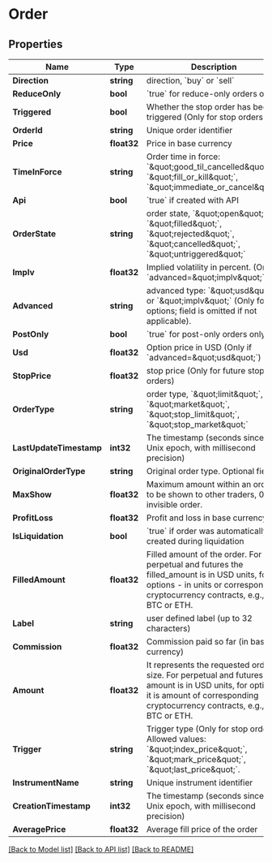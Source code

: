 # Order

## Properties

Name | Type | Description | Notes
------------ | ------------- | ------------- | -------------
**Direction** | **string** | direction, &#x60;buy&#x60; or &#x60;sell&#x60; | 
**ReduceOnly** | **bool** | &#x60;true&#x60; for reduce-only orders only | [optional] 
**Triggered** | **bool** | Whether the stop order has been triggered (Only for stop orders) | [optional] 
**OrderId** | **string** | Unique order identifier | 
**Price** | **float32** | Price in base currency | 
**TimeInForce** | **string** | Order time in force: &#x60;\&quot;good_til_cancelled\&quot;&#x60;, &#x60;\&quot;fill_or_kill\&quot;&#x60;, &#x60;\&quot;immediate_or_cancel\&quot;&#x60; | 
**Api** | **bool** | &#x60;true&#x60; if created with API | 
**OrderState** | **string** | order state, &#x60;\&quot;open\&quot;&#x60;, &#x60;\&quot;filled\&quot;&#x60;, &#x60;\&quot;rejected\&quot;&#x60;, &#x60;\&quot;cancelled\&quot;&#x60;, &#x60;\&quot;untriggered\&quot;&#x60; | 
**Implv** | **float32** | Implied volatility in percent. (Only if &#x60;advanced&#x3D;\&quot;implv\&quot;&#x60;) | [optional] 
**Advanced** | **string** | advanced type: &#x60;\&quot;usd\&quot;&#x60; or &#x60;\&quot;implv\&quot;&#x60; (Only for options; field is omitted if not applicable).  | [optional] 
**PostOnly** | **bool** | &#x60;true&#x60; for post-only orders only | 
**Usd** | **float32** | Option price in USD (Only if &#x60;advanced&#x3D;\&quot;usd\&quot;&#x60;) | [optional] 
**StopPrice** | **float32** | stop price (Only for future stop orders) | [optional] 
**OrderType** | **string** | order type, &#x60;\&quot;limit\&quot;&#x60;, &#x60;\&quot;market\&quot;&#x60;, &#x60;\&quot;stop_limit\&quot;&#x60;, &#x60;\&quot;stop_market\&quot;&#x60; | 
**LastUpdateTimestamp** | **int32** | The timestamp (seconds since the Unix epoch, with millisecond precision) | 
**OriginalOrderType** | **string** | Original order type. Optional field | [optional] 
**MaxShow** | **float32** | Maximum amount within an order to be shown to other traders, 0 for invisible order. | 
**ProfitLoss** | **float32** | Profit and loss in base currency. | [optional] 
**IsLiquidation** | **bool** | &#x60;true&#x60; if order was automatically created during liquidation | 
**FilledAmount** | **float32** | Filled amount of the order. For perpetual and futures the filled_amount is in USD units, for options - in units or corresponding cryptocurrency contracts, e.g., BTC or ETH. | [optional] 
**Label** | **string** | user defined label (up to 32 characters) | 
**Commission** | **float32** | Commission paid so far (in base currency) | [optional] 
**Amount** | **float32** | It represents the requested order size. For perpetual and futures the amount is in USD units, for options it is amount of corresponding cryptocurrency contracts, e.g., BTC or ETH. | [optional] 
**Trigger** | **string** | Trigger type (Only for stop orders). Allowed values: &#x60;\&quot;index_price\&quot;&#x60;, &#x60;\&quot;mark_price\&quot;&#x60;, &#x60;\&quot;last_price\&quot;&#x60;. | [optional] 
**InstrumentName** | **string** | Unique instrument identifier | [optional] 
**CreationTimestamp** | **int32** | The timestamp (seconds since the Unix epoch, with millisecond precision) | 
**AveragePrice** | **float32** | Average fill price of the order | [optional] 

[[Back to Model list]](../README.md#documentation-for-models) [[Back to API list]](../README.md#documentation-for-api-endpoints) [[Back to README]](../README.md)


